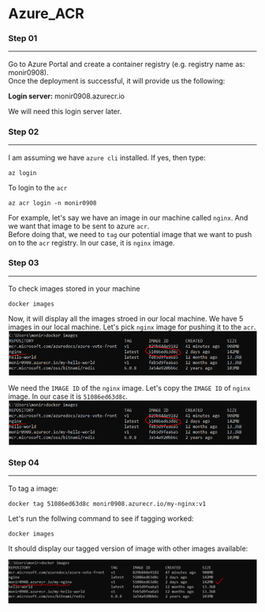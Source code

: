 # Azure_ACR

### Step 01<hr>
Go to Azure Portal and create a container registry (e.g. registry name as: monir0908). <br>
Once the deployment is successful, it will provide us the following:<br>

<b>Login server:</b> monir0908.azurecr.io <br> 

We will need this login server later.

### Step 02<hr>
I am assuming we have `azure cli` installed. If yes, then type:<br>

```
az login
```

To login to the `acr`
```
az acr login -n monir0908
```

For example, let's say we have an image in our machine called `nginx`. And we want that image to be sent to azure `acr`. <br>
Before doing that, we need to `tag` our potential image that we want to push on to the `acr` registry. In our case, it is `nginx` image.



### Step 03<hr>
To check images stored in your machine

```
docker images
```

Now, it will display all the images stroed in our local machine. 
We have 5 images in our local machine. Let's pick `nginx` image for pushing it to the `acr`.
![Tagged Image](image_id.PNG)

We need the `IMAGE ID` of the `nginx` image. Let's copy the `IMAGE ID` of `nginx` image.
In our case it is `51086ed63d8c`.
![Tagged Image](image_id.PNG)

### Step 04<hr>
To tag a image:
```
docker tag 51086ed63d8c monir0908.azurecr.io/my-nginx:v1
```

Let's run the follwing command to see if tagging worked:
```
docker images
```

It should display our tagged version of image with other images available:

![Tagged Image](image_tagged.PNG)


























